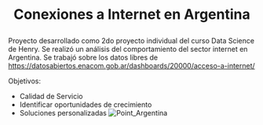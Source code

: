 #  <p align="center"> Conexiones a Internet en Argentina </p>
Proyecto desarrollado como 2do proyecto individual del curso Data Science de Henry. Se realizó un análisis del comportamiento del sector internet en Argentina. Se trabajó sobre los datos libres de https://datosabiertos.enacom.gob.ar/dashboards/20000/acceso-a-internet/ 

Objetivos:
- Calidad de Servicio
- Identificar oportunidades de crecimiento
- Soluciones personalizadas
![Point_Argentina](https://github.com/JuanPa2608/Internet-Argentina/assets/99778360/09e5b245-f0d2-41d9-b213-59867b6c2931)
